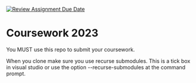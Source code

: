 [![Review Assignment Due Date](https://classroom.github.com/assets/deadline-readme-button-24ddc0f5d75046c5622901739e7c5dd533143b0c8e959d652212380cedb1ea36.svg)](https://classroom.github.com/a/5fptn435)
# Coursework 2023
You MUST use this repo to submit your coursework.

When you clone make sure you use recurse submodules.
This is a tick box in visual studio or use the option --recurse-submodules at the command prompt.
